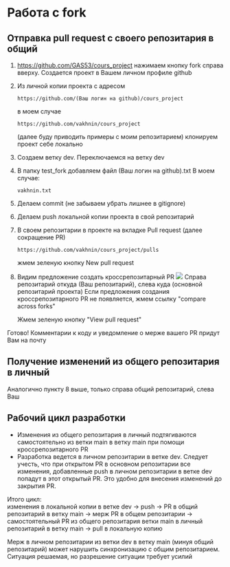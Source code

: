 Работа с fork
=============

Отправка pull request с своего репозитария в общий 
--------------------------------------------------

1. https://github.com/GAS53/cours_project нажимаем кнопку fork
справа вверху. Создается проект в Вашем личном профиле github
2. Из личной копии проекта с адресом 

    ```https://github.com/(Ваш логин на github)/cours_project```

    в моем случае

    ```https://github.com/vakhnin/cours_project```

   (далее буду приводить примеры с моим репозитарием) клонируем проект себе локально
3. Создаем ветку dev. Переключаемся на ветку dev
4. В папку test_fork добавляем файл (Ваш логин на github).txt В моем случае:

    ```vakhnin.txt```
5. Делаем commit (не забываем убрать лишнее в gitignore)
6. Делаем push локальной копии проекта в свой репозитарий
7. В своем репозитарии в проекте на вкладке Pull request (далее сокращение PR)

    ```https://github.com/vakhnin/cours_project/pulls```

    жмем зеленую кнопку New pull request
8. Видим предложение создать кроссрепозитарный PR
![](https://github.com/vakhnin/cours_project/blob/main/docs/img/img.png?raw=true) 
Справа репозитарий откуда (Ваш репозитарий), слева куда (основной репозитарий проекта)
Если предложения создания кроссрепозитарного PR не появляется, 
жмем ссылку "compare across forks"

   Жмем зеленую кнопку "View pull request" 

Готово! Комментарии к коду и уведомление о мерже вашего PR придут Вам на почту


Получение изменений из общего репозитария в личный 
--------------------------------------------------

Аналогично пункту 8 выше, только справа общий репозитарий, слева Ваш

Рабочий цикл разработки
-----------------------

* Изменения из общего репозитария в личный подтягиваются самостоятельно из ветки 
main в ветку main при помощи кросcрепозитарного PR
* Разработка ведется в личном репозитарии в ветке dev. 
Следует учесть, что при открытом PR в основном репозитарии все
изменения, добавленные push в личном репозитарии  в ветке dev попадут в этот открытый PR.
Это удобно для внесения изменений до закрытия PR. 

Итого цикл:<br>
изменения в локальной копии в ветке dev -> push -> PR в общий репозитарий в ветку main
-> мерж PR в общем репозитарии 
-> самостоятельный PR из общего репозитария ветки main в личный репозитарий в ветку main
-> pull в локальную копию

Мерж в личном репозитарии из ветки dev в ветку main (минуя общий репозитарий)
может нарушить синхронизацию с общим репозитарием. Ситуация решаемая, но разрешение ситуации требует усилий
